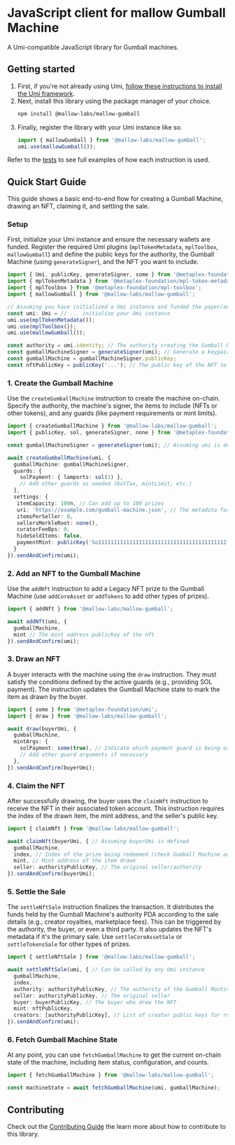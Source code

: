 # JavaScript client for mallow Gumball Machine

A Umi-compatible JavaScript library for Gumball machines.

## Getting started

1. First, if you're not already using Umi, [follow these instructions to install the Umi framework](https://github.com/metaplex-foundation/umi/blob/main/docs/installation.md).
2. Next, install this library using the package manager of your choice.
   ```sh
   npm install @mallow-labs/mallow-gumball
   ```
2. Finally, register the library with your Umi instance like so.
   ```ts
   import { mallowGumball } from '@mallow-labs/mallow-gumball';
   umi.use(mallowGumball());
   ```

Refer to the [tests](https://github.com/mallow-labs/mallow-gumball/blob/main/clients/js/test) to see full examples of how each instruction is used.

## Quick Start Guide

This guide shows a basic end-to-end flow for creating a Gumball Machine, drawing an NFT, claiming it, and settling the sale.

### Setup

First, initialize your Umi instance and ensure the necessary wallets are funded. Register the required Umi plugins (`mplTokenMetadata`, `mplToolbox`, `mallowGumball`) and define the public keys for the authority, the Gumball Machine (using `generateSigner`), and the NFT you want to include.

```ts
import { Umi, publicKey, generateSigner, some } from '@metaplex-foundation/umi';
import { mplTokenMetadata } from '@metaplex-foundation/mpl-token-metadata';
import { mplToolbox } from '@metaplex-foundation/mpl-toolbox';
import { mallowGumball } from '@mallow-labs/mallow-gumball';

// Assuming you have initialized a Umi instance and funded the payer/authority wallet
const umi: Umi = // ... initialize your Umi instance
umi.use(mplTokenMetadata());
umi.use(mplToolbox());
umi.use(mallowGumball());

const authority = umi.identity; // The authority creating the Gumball Machine
const gumballMachineSigner = generateSigner(umi); // Generate a keypair for the machine
const gumballMachine = gumballMachineSigner.publicKey;
const nftPublicKey = publicKey('...'); // The public key of the NFT to put in the machine
```

### 1. Create the Gumball Machine

Use the `createGumballMachine` instruction to create the machine on-chain. Specify the authority, the machine's signer, the items to include (NFTs or other tokens), and any guards (like payment requirements or mint limits).

```ts
import { createGumballMachine } from '@mallow-labs/mallow-gumball';
import { publicKey, sol, generateSigner, none } from '@metaplex-foundation/umi'; // Assuming Umi and authority are already defined

const gumballMachineSigner = generateSigner(umi); // Assuming umi is defined

await createGumballMachine(umi, {
  gumballMachine: gumballMachineSigner,
  guards: {
    solPayment: { lamports: sol(1) },
    // Add other guards as needed (botTax, mintLimit, etc.)
  },
  settings: {
   itemCapacity: 100n, // Can add up to 100 prizes
   uri: 'https://example.com/gumball-machine.json', // The metadata for the machine containing name, image (conforms to nft metadata standard)
   itemsPerSeller: 0,
   sellersMerkleRoot: none(),
   curatorFeeBps: 0,
   hideSoldItems: false,
   paymentMint: publicKey('So11111111111111111111111111111111111111112'),
  }
}).sendAndConfirm(umi);
```

### 2. Add an NFT to the Gumball Machine

Use the `addNft` instruction to add a Legacy NFT prize to the Gumball Machine (use `addCoreAsset` or `addTokens` to add other types of prizes).

```ts
import { addNft } from '@mallow-labs/mallow-gumball';

await addNft(umi, {
  gumballMachine,
  mint // The mint address publicKey of the nft
}).sendAndConfirm(umi);
```

### 3. Draw an NFT

A buyer interacts with the machine using the `draw` instruction. They must satisfy the conditions defined by the active guards (e.g., providing SOL payment). The instruction updates the Gumball Machine state to mark the item as drawn by the buyer.

```ts
import { some } from '@metaplex-foundation/umi';
import { draw } from '@mallow-labs/mallow-gumball';

await draw(buyerUmi, {
  gumballMachine,
  mintArgs: {
    solPayment: some(true), // Indicate which payment guard is being used
    // Add other guard arguments if necessary
  },
}).sendAndConfirm(buyerUmi);
```

### 4. Claim the NFT

After successfully drawing, the buyer uses the `claimNft` instruction to receive the NFT in their associated token account. This instruction requires the index of the drawn item, the mint address, and the seller's public key.

```ts
import { claimNft } from '@mallow-labs/mallow-gumball';

await claimNft(buyerUmi, { // Assuming buyerUmi is defined
  gumballMachine,
  index, // Index of the prize being redeemed (check Gumball Machine account for unclaimed items for buyer)
  mint, // Mint address of the item drawn
  seller: authorityPublicKey, // The original seller/authority
}).sendAndConfirm(buyerUmi);
```

### 5. Settle the Sale

The `settleNftSale` instruction finalizes the transaction. It distributes the funds held by the Gumball Machine's authority PDA according to the sale details (e.g., creator royalties, marketplace fees). This can be triggered by the authority, the buyer, or even a third party. It also updates the NFT's metadata if it's the primary sale. Use `settleCoreAssetSale` or `settleTokensSale` for other types of prizes.

```ts
import { settleNftSale } from '@mallow-labs/mallow-gumball';

await settleNftSale(umi, { // Can be called by any Umi instance
  gumballMachine,
  index,
  authority: authorityPublicKey, // The authority of the Gumball Machine
  seller: authorityPublicKey, // The original seller
  buyer: buyerPublicKey, // The buyer who drew the NFT
  mint: nftPublicKey,
  creators: [authorityPublicKey], // List of creator public keys for royalty distribution
}).sendAndConfirm(umi);
```

### 6. Fetch Gumball Machine State

At any point, you can use `fetchGumballMachine` to get the current on-chain state of the machine, including item status, configuration, and counts.

```ts
import { fetchGumballMachine } from '@mallow-labs/mallow-gumball';

const machineState = await fetchGumballMachine(umi, gumballMachine);
```

## Contributing

Check out the [Contributing Guide](./CONTRIBUTING.md) the learn more about how to contribute to this library.
